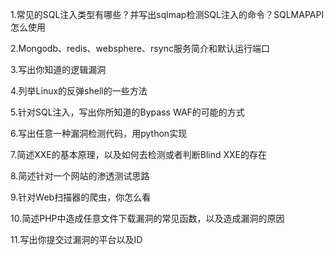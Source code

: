 1.常见的SQL注入类型有哪些？并写出sqlmap检测SQL注入的命令？SQLMAPAPI怎么使用

2.Mongodb、redis、websphere、rsync服务简介和默认运行端口

3.写出你知道的逻辑漏洞

4.列举Linux的反弹shell的一些方法

5.针对SQL注入，写出你所知道的Bypass WAF的可能的方式

6.写出任意一种漏洞检测代码，用python实现

7.简述XXE的基本原理，以及如何去检测或者判断Blind XXE的存在

8.简述针对一个网站的渗透测试思路

9.针对Web扫描器的爬虫，你怎么看

10.简述PHP中造成任意文件下载漏洞的常见函数，以及造成漏洞的原因

11.写出你提交过漏洞的平台以及ID
